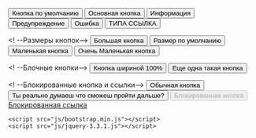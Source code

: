 <!DOCTYPE html>
<html lang="en">
<head>
    <meta charset="UTF-8">
    <title>Button</title>
    <link rel="stylesheet" href="CSS/bootstrap.min.css">
</head>
<body>
<button type="button" class="btn btn-default">Кнопка по умолчанию</button>
<button type="button" class="btn btn-primary">Основная кнопка</button>
<button type="button" class="btn btn-info">Информация</button>
<button type="button" class="btn btn-warning">Предупреждение</button>
<button type="button" class="btn btn-danger">Ошибка</button>
<button type="button" class="btn btn-link">ТИПА ССЫЛКА</button>
<br>

<! --Размеры кнопок-->
<button type="button" class="btn btn-primary btn-lg">Большая кнопка</button>
<button type="button" class="btn btn-primary">Размер по умолчанию</button>
<button type="button" class="btn btn-primary btn-sm">Маленькая кнопка</button>
<button type="button" class="btn btn-primary btn-xd">Очень Маленькая кнопка</button>
<br>

<! --Блочные кнопки-->
<button type="button" class="btn btn-primary btn-block">Кнопка шириной 100%</button>
<button type="button" class="btn btn-block">Еще одна такая кнопка</button>
<br>

<! --Блокированные кнопка и ссылки-->
<button type="button" class="btn btn-default">Обычная кнопка</button>
<button type="button" class="btn btn-primary">Ты реально думаеш что сможеш пройти дальше?</button>
<input type="submit" class="btn btn-default"
       disabled value="Блокированная кнопка">
<a href="img.html"  class="btn btn-default disabled">Блокированная ссылка</a>

    <script src="js/bootstrap.min.js"></script>
    <script src="js/jquery-3.3.1.js"></script>
</body>
</html>

